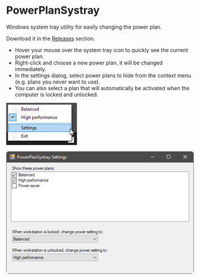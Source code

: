 # PowerPlanSystray
Windows system tray utility for easily changing the power plan.

Download it in the [Releases](https://github.com/Ricket/PowerPlanSystray/releases) section.

* Hover your mouse over the system tray icon to quickly see the current power plan.
* Right-click and choose a new power plan, it will be changed immediately.
* In the settings dialog, select power plans to hide from the context menu (e.g. plans you never want to use).
* You can also select a plan that will automatically be activated when the computer is locked and unlocked.

![Context menu](Screenshots/SystrayContextMenu.png "Context menu")

![Settings dialog](Screenshots/Settings.png "Settings dialog")
